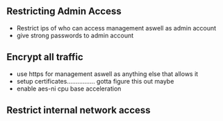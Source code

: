 ## Restricting Admin Access 
- Restrict ips of who can access management aswell as admin account
- give strong passwords to admin account

## Encrypt all traffic
- use https for management aswell as anything else that allows it
- setup certificates................ gotta figure this out maybe
- enable aes-ni cpu base acceleration

## Restrict internal network access